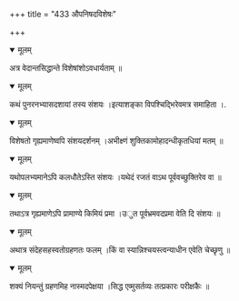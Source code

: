 +++
title = "433 औपनिषदविशेषः"

+++


<details open><summary>मूलम्</summary>

अत्र वेदान्तसिद्धान्ते विशेषांशोऽवधार्यताम् ॥
</details>



<details open><summary>मूलम्</summary>

कथं पुनरनभ्यासदशायां तस्य संशयः ।इत्याशङ्का विपश्चिद्भिरेवमत्र समाहिता ।.
</details>



<details open><summary>मूलम्</summary>

विशेषतो गृह्यमाणेष्वपि संशयदर्शनम् ।अभीक्ष्णं शुक्तिकामोहादन्धीकृतधियां मतम् ॥
</details>



<details open><summary>मूलम्</summary>

यथोपलभ्यमानेऽपि कलधौतेऽस्ति संशयः ।यथेदं रजतं वाऽथ पूर्ववच्छुक्तिरेव वा ॥
</details>



<details open><summary>मूलम्</summary>

तथाऽत्र गृह्यमाणेऽपि प्रामाण्ये किमियं प्रमा ।उुत पूर्वभ्रमवदप्रमा वेति दि संशयः ॥
</details>



<details open><summary>मूलम्</summary>

अथात्र संदेहसहस्वतोग्रहणतः फलम् ।किं वा स्यान्निश्चयस्त्वन्याधीन एवेति चेच्छृणु ॥
</details>



<details open><summary>मूलम्</summary>

शक्यं नियन्तुं ग्रहणमिह नास्मदपेक्षया ।सिद्ध एव्मुसर्तव्यः तत्प्रकारः परीक्षकैः ॥
</details>

